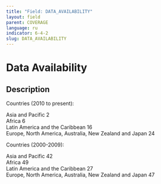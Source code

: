 ```yaml
---
title: "Field: DATA_AVAILABILITY"
layout: field
parent: COVERAGE
language: ru
indicator: 6-4-2
slug: DATA_AVAILABILITY
---
```

# Data Availability

## Description

Countries (2010 to present):

Asia and Pacific 2<br>
Africa 6<br>
Latin America and the Caribbean 16<br>
Europe, North America, Australia, New Zealand and Japan 24<br>

Countries (2000-2009):

Asia and Pacific 42<br>
Africa 49<br>
Latin America and the Caribbean 27<br>
Europe, North America, Australia, New Zealand and Japan 47<br>